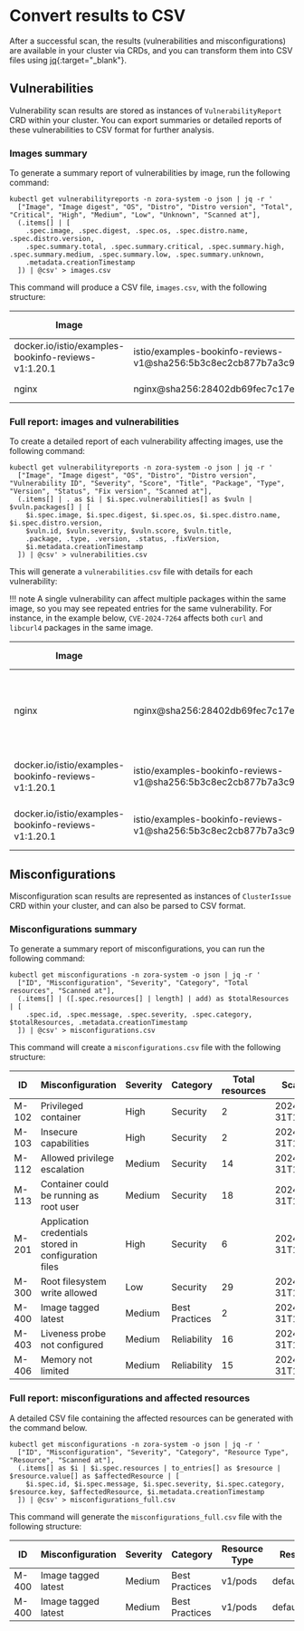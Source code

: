 # Convert results to CSV

After a successful scan, the results (vulnerabilities and misconfigurations) are available in your cluster via CRDs, 
and you can transform them into CSV files using [jq](https://github.com/jqlang/jq){:target="_blank"}.

## Vulnerabilities

Vulnerability scan results are stored as instances of `VulnerabilityReport` CRD within your cluster. 
You can export summaries or detailed reports of these vulnerabilities to CSV format for further analysis.

### Images summary

To generate a summary report of vulnerabilities by image, run the following command:

```shell
kubectl get vulnerabilityreports -n zora-system -o json | jq -r '
  ["Image", "Image digest", "OS", "Distro", "Distro version", "Total", "Critical", "High", "Medium", "Low", "Unknown", "Scanned at"],
  (.items[] | [
    .spec.image, .spec.digest, .spec.os, .spec.distro.name, .spec.distro.version, 
    .spec.summary.total, .spec.summary.critical, .spec.summary.high, .spec.summary.medium, .spec.summary.low, .spec.summary.unknown,
    .metadata.creationTimestamp
  ]) | @csv' > images.csv
```

This command will produce a CSV file, `images.csv`, with the following structure:

| Image                                               | Image digest                                                                                               | OS    | Distro | Distro version | Total | Critical | High | Medium | Low | Unknown | Scanned at           |
|-----------------------------------------------------|------------------------------------------------------------------------------------------------------------|-------|--------|----------------|-------|----------|------|--------|-----|---------|----------------------|
| docker.io/istio/examples-bookinfo-reviews-v1:1.20.1 | istio/examples-bookinfo-reviews-v1@sha256:5b3c8ec2cb877b7a3c93fc340bb91633c3e51a6bc43a2da3ae7d72727650ec07 | linux | ubuntu | 22.04          | 45    | 0        | 0    | 25     | 20  | 0       | 2024-10-31T12:56:51Z |
| nginx                                               | nginx@sha256:28402db69fec7c17e179ea87882667f1e054391138f77ffaf0c3eb388efc3ffb                              | linux | debian | 12.7           | 95    | 2        | 10   | 24     | 59  | 0       | 2024-10-31T12:56:51Z |

### Full report: images and vulnerabilities

To create a detailed report of each vulnerability affecting images, use the following command:

```shell
kubectl get vulnerabilityreports -n zora-system -o json | jq -r '
  ["Image", "Image digest", "OS", "Distro", "Distro version", "Vulnerability ID", "Severity", "Score", "Title", "Package", "Type", "Version", "Status", "Fix version", "Scanned at"],
  (.items[] | . as $i | $i.spec.vulnerabilities[] as $vuln | $vuln.packages[] | [
    $i.spec.image, $i.spec.digest, $i.spec.os, $i.spec.distro.name, $i.spec.distro.version,
    $vuln.id, $vuln.severity, $vuln.score, $vuln.title,
    .package, .type, .version, .status, .fixVersion,
    $i.metadata.creationTimestamp
  ]) | @csv' > vulnerabilities.csv
```

This will generate a `vulnerabilities.csv` file with details for each vulnerability:

!!! note
    A single vulnerability can affect multiple packages within the same image,
    so you may see repeated entries for the same vulnerability. 
    For instance, in the example below, `CVE-2024-7264` affects both `curl` and `libcurl4` packages in the same image.

| Image                                               | Image digest                                                                                               | OS    | Distro | Distro version | Vulnerability ID | Severity | Score | Title                                                                      | Package  | Type   | Version            | Status | Fix version        | Scanned at           |
|-----------------------------------------------------|------------------------------------------------------------------------------------------------------------|-------|--------|----------------|------------------|----------|-------|----------------------------------------------------------------------------|----------|--------|--------------------|--------|--------------------|----------------------|
| nginx                                               | nginx@sha256:28402db69fec7c17e179ea87882667f1e054391138f77ffaf0c3eb388efc3ffb                              | linux | debian | 12.7           | CVE-2023-49462   | HIGH     | 8.8   | libheif v1.17.5 was discovered to contain a segmentation violation via ... | libheif1 | debian | 1.15.1-1           | fixed  | 1.15.1-1+deb12u1   | 2024-10-31T12:56:51Z |
| docker.io/istio/examples-bookinfo-reviews-v1:1.20.1 | istio/examples-bookinfo-reviews-v1@sha256:5b3c8ec2cb877b7a3c93fc340bb91633c3e51a6bc43a2da3ae7d72727650ec07 | linux | ubuntu | 22.04          | CVE-2024-7264    | MEDIUM   | 6.5   | curl: libcurl: ASN.1 date parser overread                                  | curl     | ubuntu | 7.81.0-1ubuntu1.15 | fixed  | 7.81.0-1ubuntu1.17 | 2024-10-31T12:56:51Z |
| docker.io/istio/examples-bookinfo-reviews-v1:1.20.1 | istio/examples-bookinfo-reviews-v1@sha256:5b3c8ec2cb877b7a3c93fc340bb91633c3e51a6bc43a2da3ae7d72727650ec07 | linux | ubuntu | 22.04          | CVE-2024-7264    | MEDIUM   | 6.5   | curl: libcurl: ASN.1 date parser overread                                  | libcurl4 | ubuntu | 7.81.0-1ubuntu1.15 | fixed  | 7.81.0-1ubuntu1.17 | 2024-10-31T12:56:51Z |

## Misconfigurations

Misconfiguration scan results are represented as instances of `ClusterIssue` CRD within your cluster, 
and can also be parsed to CSV format.

### Misconfigurations summary

To generate a summary report of misconfigurations, you can run the following command:

```shell
kubectl get misconfigurations -n zora-system -o json | jq -r '
  ["ID", "Misconfiguration", "Severity", "Category", "Total resources", "Scanned at"],
  (.items[] | ([.spec.resources[] | length] | add) as $totalResources | [
    .spec.id, .spec.message, .spec.severity, .spec.category, $totalResources, .metadata.creationTimestamp
  ]) | @csv' > misconfigurations.csv
```

This command will create a `misconfigurations.csv` file with the following structure:

| ID    | Misconfiguration                                      | Severity | Category       | Total resources | Scanned at           |
|-------|-------------------------------------------------------|----------|----------------|-----------------|----------------------|
| M-102 | Privileged container                                  | High     | Security       | 2               | 2024-10-31T17:45:08Z |
| M-103 | Insecure capabilities                                 | High     | Security       | 2               | 2024-10-31T17:45:08Z |
| M-112 | Allowed privilege escalation                          | Medium   | Security       | 14              | 2024-10-31T17:45:08Z |
| M-113 | Container could be running as root user               | Medium   | Security       | 18              | 2024-10-31T17:45:08Z |
| M-201 | Application credentials stored in configuration files | High     | Security       | 6               | 2024-10-31T17:45:08Z |
| M-300 | Root filesystem write allowed                         | Low      | Security       | 29              | 2024-10-31T17:45:08Z |
| M-400 | Image tagged latest                                   | Medium   | Best Practices | 2               | 2024-10-31T17:45:08Z |
| M-403 | Liveness probe not configured                         | Medium   | Reliability    | 16              | 2024-10-31T17:45:08Z |
| M-406 | Memory not limited                                    | Medium   | Reliability    | 15              | 2024-10-31T17:45:08Z |

### Full report: misconfigurations and affected resources

A detailed CSV file containing the affected resources can be generated with the command below.

```shell
kubectl get misconfigurations -n zora-system -o json | jq -r '
  ["ID", "Misconfiguration", "Severity", "Category", "Resource Type", "Resource", "Scanned at"],
  (.items[] as $i | $i.spec.resources | to_entries[] as $resource | $resource.value[] as $affectedResource | [
    $i.spec.id, $i.spec.message, $i.spec.severity, $i.spec.category, $resource.key, $affectedResource, $i.metadata.creationTimestamp
  ]) | @csv' > misconfigurations_full.csv
```

This command will generate the `misconfigurations_full.csv` file with the following structure:

| ID    | Misconfiguration    | Severity | Category       | Resource Type | Resource      | Scanned at           |
|-------|---------------------|----------|----------------|---------------|---------------|----------------------|
| M-400 | Image tagged latest | Medium   | Best Practices | v1/pods       | default/test  | 2024-10-31T18:45:06Z |
| M-400 | Image tagged latest | Medium   | Best Practices | v1/pods       | default/nginx | 2024-10-31T18:45:06Z |

